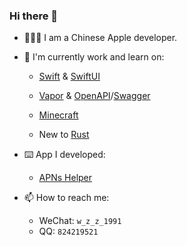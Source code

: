 ### Hi there 👋

- 👨🏻‍💻 I am a Chinese Apple developer.

- 🎯 I'm currently work and learn on:

   - [Swift][Swift] & [SwiftUI][SwiftUI]
   - [Vapor][Vapor] & [OpenAPI][OpenAPI]/[Swagger][Swagger]
   - [Minecraft][Minecraft]
 
   - New to [Rust][Rust]

- ⌨️ App I developed:
   
   - [APNs Helper][APNs Helper]

- 📫 How to reach me: 
   - WeChat: `w_z_z_1991`
   - QQ: `824219521`

[Swift]: <https://swift.org>
[SwiftUI]: <https://developer.apple.com/xcode/swiftui/>
[Vapor]: <https://vapor.codes>
[Minecraft]: <https://minecraft.jokerhub.cn>
[OpenAPI]: <https://www.openapis.org/what-is-openapi>
[Swagger]: <https://swagger.io/>
[APNs Helper]: <https://apps.apple.com/cn/app/apns-helper/id6443608175>
[Rust]: <https://www.rust-lang.org/>

